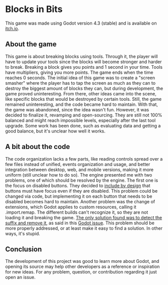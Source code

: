 # Blocks in Bits
This game was made using Godot version 4.3 (stable) and is available on [itch.io](https://tfcb93.itch.io/blocks-in-bits).

## About the game

This game is about breaking blocks using tools. Through it, the player will have to update your tools since the blocks will become stronger and harder to break. Breaking a block gives you points and 1 second in your time. Tools have multipliers, giving you more points. The game ends when the time reaches 0 seconds.
The initial idea of this game was to create a "screen smasher" where the player has to tap the screen as much as they can to destroy the biggest amount of blocks they can, but during development, the game proved uninteresting. From there, other ideas came into the scene, like specific blocks that would be destroyed by certain tools. Still, the game remained uninteresting, and the code became hard to maintain.
With that, the game was abandoned, since the idea wasn't fun. However, it was decided to finalize it, revamping and open-sourcing.
They are still not 100% balanced and might reach impossible levels, especially after the last tool upgrade. Some work has been done, such as evaluating data and getting a good balance, but it's unclear how well it works.

## A bit about the code

The code organization lacks a few parts, like reading controls spread over a few files instead of unified, events organization and usage, and better integration between desktop, web, and mobile versions, making it more uniform (still unclear how to do so).
The engine presented me with two problems, one of which should be resolved by the engine. The first one is the focus on disabled buttons. They decided to [include by design](https://github.com/godotengine/godot-proposals/issues/7320#issuecomment-1640997716) that buttons must have focus even if they are disabled. This problem could be changed via code, but implementing it on each button that needs to be disabled becomes hard to maintain.
Another problem was the change of extensions, which Godot applies to custom resources, calling it .import.remap. The different builds can't recognize it, so they are not loading it and breaking the game. [The only solution found was to detect the suffix and remove it](https://github.com/godotengine/godot/issues/66014#issuecomment-1832988310), as said in this [Godot issue](https://github.com/godotengine/godot/issues/66014). This problem should be more properly addressed, or at least make it easy to find a solution. In other ways, it's stupid.

## Conclusion

The development of this project was good to learn more about Godot, and opening its source may help other developers as a reference or inspiration for new ideas. For any problem, question, or contribution regarding it just open an issue.